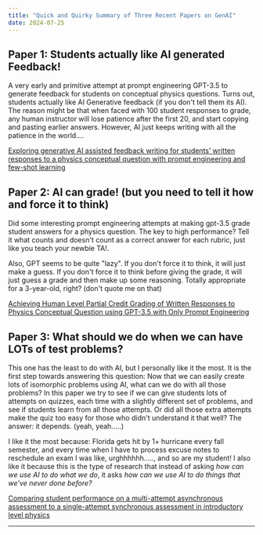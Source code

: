 ```yaml
---
title: "Quick and Quirky Summary of Three Recent Papers on GenAI"
date: 2024-07-25
---
```


## Paper 1: Students actually like AI generated Feedback!

A very early and primitive attempt at prompt engineering GPT-3.5 to generate feedback for students on conceptual physics questions. Turns out, students actually like AI Generative feedback (if you don't tell them its AI). The reason might be that when faced with 100 student responses to grade, any human instructor will lose patience after the first 20, and start copying and pasting earlier answers. However, AI just keeps writing with all the patience in the world....

[Exploring generative AI assisted feedback writing for students’ written responses to a physics conceptual question with prompt engineering and few-shot learning](https://journals.aps.org/prper/abstract/10.1103/PhysRevPhysEducRes.20.010152)

## Paper 2: AI can grade! (but you need to tell it how and force it to think)

Did some interesting prompt engineering attempts at making gpt-3.5 grade student answers for a physics question. The key to high performance? Tell it what counts and doesn't count as a correct answer for each rubric, just like you teach your newbie TA!. 

Also, GPT seems to be quite "lazy". If you don't force it to think, it will just make a guess. If you don't force it to think before giving the grade, it will just guess a grade and then make up some reasoning. Totally appropriate for a 3-year-old, right? (don't quote me on that)

[Achieving Human Level Partial Credit Grading of Written Responses to Physics Conceptual Question using GPT-3.5 with Only Prompt Engineering](https://arxiv.org/abs/2407.15251)


## Paper 3: What should we do when we can have LOTs of test problems?

This one has the least to do with AI, but I personally like it the most. It is the first step towards answering this question: Now that we can easily create lots of isomorphic problems using AI, what can we do with all those problems? In this paper we try to see if we can give students lots of attempts on quizzes, each time with a slightly different set of problems, and see if students learn from all those attempts. Or did all those extra attempts make the quiz too easy for those who didn't understand it that well? The answer: it depends. (yeah, yeah.....)

I like it the most because: Florida gets hit by 1+ hurricane every fall semester, and every time when I have to process excuse notes to reschedule an exam I was like, urghhhhhh....., and so are my student!
I also like it because this is the type of research that instead of asking *how can we use AI to do what we do*, it asks *how can we use AI to do things that we've never done before?*

[Comparing student performance on a multi-attempt asynchronous assessment to a single-attempt synchronous assessment in introductory level physics](https://arxiv.org/abs/2407.15257)

---

<script src="https://utteranc.es/client.js"
        repo="Zhongzhou/the-learning-plumber"
        issue-term="pathname"
        theme="boxy-light"
        crossorigin="anonymous"
        label = "blog-comment"
        async>
</script>